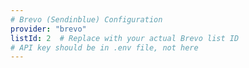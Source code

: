 ```yaml
---
# Brevo (Sendinblue) Configuration
provider: "brevo"
listId: 2  # Replace with your actual Brevo list ID
# API key should be in .env file, not here
---
```

